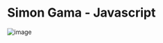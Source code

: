 # Simon Gama - Javascript
![image](https://raw.githubusercontent.com/UmVitor/Site_Simon_Game/main/Image_test.png)
